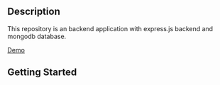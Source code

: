 ## Description

This repository is an backend application with express.js backend and mongodb database.


[Demo]()

## Getting Started
